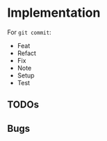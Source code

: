 <link rel="stylesheet" type="text/css" href="style.css">


# Implementation


For `git commit`:

+ Feat
+ Refact
+ Fix
+ Note
+ Setup
+ Test

## TODOs


## Bugs
